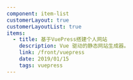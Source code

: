 ```yaml
---
component: item-list
customerLayout: true
customerLayoutList: true
items:
  - title: 基于VuePress搭建个人网站
    description: Vue 驱动的静态网站生成器。
    link: /front/vuepress
    date: 2019/01/15
    tags: vuepress
---
```

